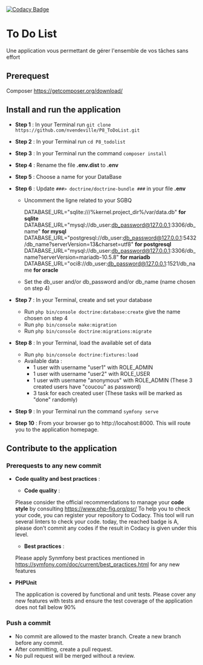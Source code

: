 [![Codacy Badge](https://app.codacy.com/project/badge/Grade/f2852b96fc6346babb25b88ae73f0ca5)](https://www.codacy.com/gh/nvendeville/P8_ToDoList/dashboard?utm_source=github.com&amp;utm_medium=referral&amp;utm_content=nvendeville/P8_ToDoList&amp;utm_campaign=Badge_Grade)

# To Do List
Une application vous permettant de gérer l'ensemble de vos tâches sans effort

## Prerequest
Composer https://getcomposer.org/download/

## Install and run the application

- **Step 1** : In your Terminal run ``git clone https://github.com/nvendeville/P8_ToDoList.git``

- **Step 2** : In your Terminal run ``cd P8_todolist``

- **Step 3** : In your Terminal run the command ``composer install``

- **Step 4** : Rename the file **.env.dist** to **.env**

- **Step 5** : Choose a name for your DataBase

- **Step 6** : Update ``###> doctrine/doctrine-bundle ###`` in your file **.env**

    - Uncomment the ligne related to your SGBQ

      DATABASE_URL="sqlite:///%kernel.project_dir%/var/data.db" **for sqlite**
      DATABASE_URL="mysql://db_user:db_password@127.0.0.1:3306/db_name" **for mysql**
      DATABASE_URL="postgresql://db_user:db_password@127.0.0.1:5432/db_name?serverVersion=13&charset=utf8" **for postgresql**
      DATABASE_URL="mysql://db_user:db_password@127.0.0.1:3306/db_name?serverVersion=mariadb-10.5.8" **for mariadb**
      DATABASE_URL="oci8://db_user:db_password@127.0.0.1:1521/db_name **for oracle**

    - Set the db_user and/or db_password and/or db_name (name chosen on step 4)

- **Step 7** : In your Terminal, create and set your database
    - Run ``php bin/console doctrine:database:create`` give the name chosen on step 4
    - Run ``php bin/console make:migration``
    - Run ``php bin/console doctrine:migrations:migrate``

- **Step 8** : In your Terminal, load the available set of data
    - Run ``php bin/console doctrine:fixtures:load``
    - Available data :
        - 1 user with username "user1" with ROLE_ADMIN
        - 1 user with username "user2" with ROLE_USER
        - 1 user with username "anonymous" with ROLE_ADMIN
          (These 3 created users have "coucou" as password)
        - 3 task for each created user
          (These tasks will be marked as "done" randomly)

- **Step 9** : In your Terminal run the command ``symfony serve``

- **Step 10** : From your browser go to http://locahost:8000. This will route you to the application homepage.

## Contribute to the application

### Prerequests to any new commit
- **Code quality and best practices** :
    - **Code quality** :
  
  Please consider the official recommendations to manage your **code style** by consulting https://www.php-fig.org/psr/
  To help you to check your code, you can register your repository to Codacy. This tool will run several linters to check your code.
  today, the reached badge is A, please don't commit any codes if the result in Codacy is given under this level.
    - **Best practices** :
  
  Please apply Synmfony best practices mentioned in https://symfony.com/doc/current/best_practices.html for any new features

- **PHPUnit**

  The application is covered by functional and unit tests. Please cover any new features with tests and ensure the test coverage of the application does not fall below 90%

### Push a commit
  - No commit are allowed to the master branch. Create a new branch before any commit.
  - After committing, create a pull request.
  - No pull request will be merged without a review.
